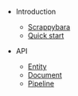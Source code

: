 - Introduction
    - [Scrappybara](README.md)
    - [Quick start](quick-start.md)
    
- API
    - [Entity](entity.md)
    - [Document](document.md)
    - [Pipeline](pipeline.md)
